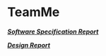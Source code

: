 # TeamMe

[***Software Specification Report***](https://drive.google.com/file/d/1A2iwaeB2dnUtu2wgx4YWre-lGBKVbTqi/view?usp=sharing)

[***Design Report***](https://docs.google.com/document/d/1-UB6VYFIKK2otsQj3zzxJXhWrEU-N1mT2g9wglk7ZIU/edit?usp=sharing)
